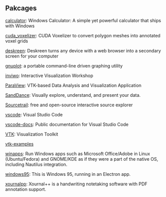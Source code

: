 ## Pakcages
[calculator](https://github.com/microsoft/calculator): Windows Calculator: A simple yet powerful calculator that ships with Windows

[cuda_voxelizer](https://github.com/Forceflow/cuda_voxelizer): CUDA Voxelizer to convert polygon meshes into annotated voxel grids

[deskreen](https://github.com/pavlobu/deskreen): Deskreen turns any device with a web browser into a secondary screen for your computer

[gnuplot](http://www.gnuplot.info/): a portable command-line driven graphing utility

[inviwo](https://github.com/inviwo/inviwo): Interactive Visualization Workshop

[ParaView](https://github.com/Kitware/ParaView): VTK-based Data Analysis and Visualization Application

[SandDance](https://github.com/microsoft/SandDance): Visually explore, understand, and present your data.

[Sourcetrail](https://github.com/CoatiSoftware/Sourcetrail): free and open-source interactive source explorer

[vscode](https://github.com/microsoft/vscode): Visual Studio Code

[vscode-docs](https://github.com/microsoft/vscode-docs): Public documentation for Visual Studio Code

[VTK](https://github.com/Kitware/VTK): Visualization Toolkit

[vtk-examples](https://kitware.github.io/vtk-examples/site/)

[winapps](https://github.com/Fmstrat/winapps): Run Windows apps such as Microsoft Office/Adobe in Linux (Ubuntu/Fedora) and GNOME/KDE as if they were a part of the native OS, including Nautilus integration.

[windows95](https://github.com/felixrieseberg/windows95): This is Windows 95, running in an Electron app.

[xournalpp](https://github.com/xournalpp/xournalpp): Xournal++ is a handwriting notetaking software with PDF annotation support.
